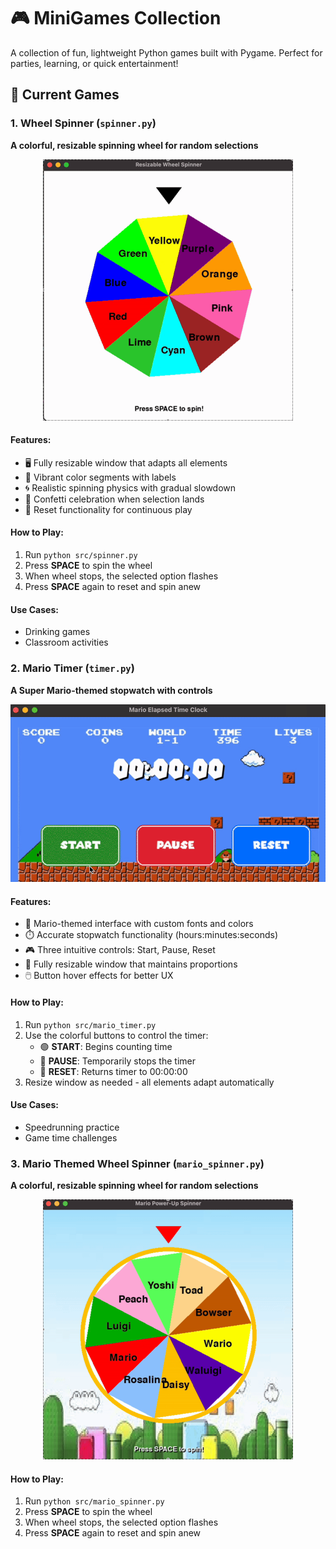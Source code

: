 # 🎮 MiniGames Collection

A collection of fun, lightweight Python games built with Pygame. Perfect for parties, learning, or quick entertainment!

## 🎡 Current Games

### 1. Wheel Spinner (`spinner.py`)
**A colorful, resizable spinning wheel for random selections**

<div align="center">
  <img src="https://github.com/maritaganta/minigames/blob/main/media/spinner.gif" width="400" alt="Spinner Demo">
</div>

#### Features:
- 🖥️ Fully resizable window that adapts all elements
- 🎨 Vibrant color segments with labels
- 🌀 Realistic spinning physics with gradual slowdown
- 🎉 Confetti celebration when selection lands
- 🔄 Reset functionality for continuous play

#### How to Play:
1. Run `python src/spinner.py`
2. Press **SPACE** to spin the wheel
3. When wheel stops, the selected option flashes
4. Press **SPACE** again to reset and spin anew

#### Use Cases:
- Drinking games
- Classroom activities


### 2. Mario Timer (`timer.py`)
**A Super Mario-themed stopwatch with controls**

![Mario Themed Timer Demo](https://github.com/maritaganta/minigames/blob/main/media/timer.gif)

#### Features:
- 🍄 Mario-themed interface with custom fonts and colors
- ⏱️ Accurate stopwatch functionality (hours:minutes:seconds)
- 🎮 Three intuitive controls: Start, Pause, Reset
- 🔄 Fully resizable window that maintains proportions
- 🖱️ Button hover effects for better UX

#### How to Play:
1. Run `python src/mario_timer.py`
2. Use the colorful buttons to control the timer:
   - 🟢 **START**: Begins counting time
   - 🔴 **PAUSE**: Temporarily stops the timer
   - 🔵 **RESET**: Returns timer to 00:00:00
3. Resize window as needed - all elements adapt automatically

#### Use Cases:
- Speedrunning practice
- Game time challenges

### 3. Mario Themed Wheel Spinner (`mario_spinner.py`)
**A colorful, resizable spinning wheel for random selections**

<div align="center">
  <img src="https://github.com/maritaganta/minigames/blob/main/media/mario_spinner.gif" width="400" alt="Mario Themed Spinner Demo">
</div>

#### How to Play:
1. Run `python src/mario_spinner.py`
2. Press **SPACE** to spin the wheel
3. When wheel stops, the selected option flashes
4. Press **SPACE** again to reset and spin anew
